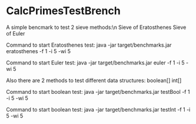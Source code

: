 # CalcPrimesTestBrench

A simple bencmark to test 2 sieve methods:\n
Sieve of Eratosthenes
Sieve of Euler

Command to start Eratosthenes test:
java -jar target/benchmarks.jar eratosthenes -f 1 -i 5 -wi 5

Command to start Euler test:
java -jar target/benchmarks.jar euler -f 1 -i 5 -wi 5


Also there are 2 methods to test different data structures:
boolean[]
int[]

Command to start boolean test:
java -jar target/benchmarks.jar testBool -f 1 -i 5 -wi 5

Command to start boolean test:
java -jar target/benchmarks.jar testInt -f 1 -i 5 -wi 5
